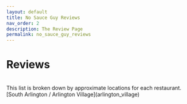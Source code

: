 ```yaml
---
layout: default
title: No Sauce Guy Reviews
nav_order: 2
description: The Review Page
permalink: no_sauce_guy_reviews
---
```

# Reviews

<br>
This list is broken down by approximate locations for each restaurant.
<br>
[South Arlington / Arlington Village](arlington_village)
<br>